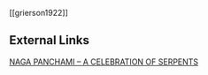 [[grierson1922]]

## External Links
[NAGA PANCHAMI – A CELEBRATION OF SERPENTS](https://aryaakasha.com/2019/08/05/naga-panchami-a-celebration-of-serpents/)